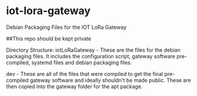 # iot-lora-gateway
Debian Packaging Files for the IOT LoRa Gateway

##This repo should be kept private

Directory Structure:
iotLoRaGateway - These are the files for the debian packaging files. It includes the configuration script, gateway software pre-compiled, systemd files and debian packaging files.

dev - These are all of the files that were compiled to get the final pre-compiled gateway software and ideally shouldn't be made public. These are then copied into the gateway folder for the apt package.
